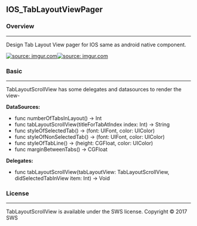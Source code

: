 ## IOS_TabLayoutViewPager

### Overview
____________________________________________________________________________________________
Design Tab Layout View pager for IOS same as android native component.

<a href="http://imgur.com/pM4MzNv"><img src="http://i.imgur.com/pM4MzNv.png?1" title="source: imgur.com" /></a><a href="http://imgur.com/RS5D0xX"><img src="http://i.imgur.com/RS5D0xX.png?1" title="source: imgur.com" /></a>

### Basic
____________________________________________________________________________________________

TabLayoutScrollView has some delegates and datasources to render the view-

**DataSources:**
- func numberOfTabsInLayout() -> Int
- func tabLayoutScrollView(titleForTabAtIndex index: Int) -> String
- func styleOfSelectedTab() -> (font: UIFont, color: UIColor)
- func styleOfNonSelectedTab() -> (font: UIFont, color: UIColor)
- func styleOfTabLine() -> (height: CGFloat, color: UIColor)
- func marginBetweenTabs() -> CGFloat

    
**Delegates:**
- func tabLayoutScrollView(tabLayoutView: TabLayoutScrollView, didSelectedTabInView item: Int) -> Void

    
    
### License
____________________________________________________________________________________________
TabLayoutScrollView is available under the SWS license.
Copyright © 2017 SWS
